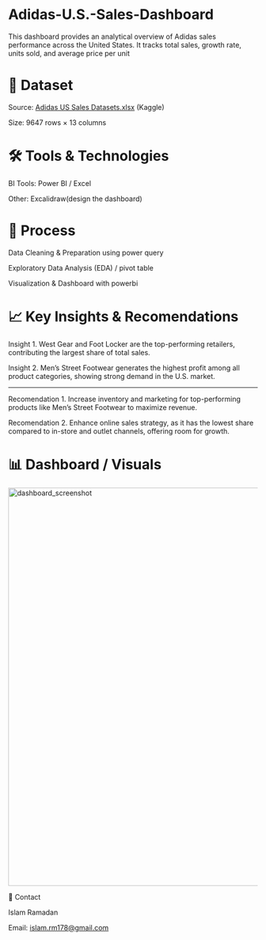 # Adidas-U.S.-Sales-Dashboard
This dashboard provides an analytical overview of Adidas sales performance across the United States. It tracks total sales, growth rate, units sold, and average price per unit

# 📂 Dataset

Source: [Adidas US Sales Datasets.xlsx](https://github.com/user-attachments/files/22957808/Adidas.US.Sales.Datasets.xlsx)
(Kaggle)

Size: 9647 rows × 13 columns

# 🛠️ Tools & Technologies

BI Tools: Power BI / Excel

Other: Excalidraw(design the dashboard)

# 🔄 Process

Data Cleaning & Preparation using power query 

Exploratory Data Analysis (EDA) / pivot table

Visualization & Dashboard with powerbi

# 📈 Key Insights & Recomendations

Insight 1. West Gear and Foot Locker are the top-performing retailers, contributing the largest share of total sales.

Insight 2. Men’s Street Footwear generates the highest profit among all product categories, showing strong demand in the U.S. market.

------

Recomendation 1. Increase inventory and marketing for top-performing products like Men’s Street Footwear to maximize revenue.

Recomendation 2. Enhance online sales strategy, as it has the lowest share compared to in-store and outlet channels, offering room for growth.

# 📊 Dashboard / Visuals

<img width="1415" height="805" alt="dashboard_screenshot" src="https://github.com/user-attachments/assets/c72cf892-6dd8-47f5-b1b5-6d95672a138d" />


📧 Contact

Islam Ramadan

Email: islam.rm178@gmail.com

